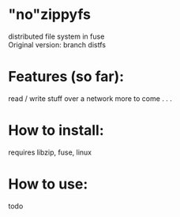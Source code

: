 # "no"zippyfs
distributed file system in fuse  
Original version: branch distfs  
 
# Features (so far):  
read / write stuff over a network
more to come . . .

# How to install:  
requires libzip, fuse, linux
# How to use:   
todo

